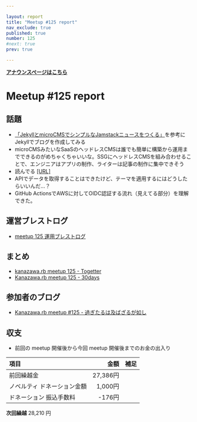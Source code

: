 ```yaml
---

layout: report
title: "Meetup #125 report"
nav_exclude: true
published: true
number: 125
#next: true
prev: true

---
```


<div style="text-align: left;"><a href="/125"><strong>アナウンスページはこちら</strong></a></div>

# Meetup #125 report

## 話題

* [「JekyllとmicroCMSでシンプルなJamstackニュースをつくる」](https://blog.microcms.io/jekyll-meets-microcms/)を参考にJekyllでブログを作成してみる
* microCMSみたいなSaaSのヘッドレスCMSは誰でも簡単に構築から運用までできるのがめちゃくちゃいいな。SSGにヘッドレスCMSを組み合わせることで、エンジニアはアプリの制作、ライターは記事の制作に集中できそう
* 読んでる [[URL]](https://docs.github.com/en/actions/deployment/security-hardening-your-deployments/about-security-hardening-with-openid-connect)
* APIでデータを取得することはできたけど、テーマを適用するにはどうしたらいいんだ…？
* GitHub ActionsでAWSに対してOIDC認証する流れ（見えてる部分）を理解できた。

## 運営ブレストログ

* [meetup 125 運用ブレストログ](https://github.com/kanazawarb/meetup/wiki/meetup-125-%E9%81%8B%E7%94%A8%E3%83%96%E3%83%AC%E3%82%B9%E3%83%88%E3%83%AD%E3%82%B0)

## まとめ

* [kanazawa.rb meetup 125 - Togetter](https://togetter.com/li/2059704)
* [Kanazawa.rb meetup 125 - 30days](https://30d.jp/kzrb/115)

## 参加者のブログ

* [Kanazawa\.rb meetup \#125 \- 過ぎたるは及ばざるが如し](https://cotton-desu.hatenablog.com/entry/2023/01/27/130000)

## 収支

<!-- 適宜更新する(以下は meetup 125 の内容を例示) -->

* 前回の meetup 開催後から今回 meetup 開催後までのお金の出入り

|項目                           |金額         |補足                                               |
|:------------------------------|------------:|:--------------------------------------------------|
| 前回繰越金                    |       27,386円 |                                                   |
| ノベルティ ドネーション金額       |    1,000円 |                                                   |
| ドネーション 振込手数料           |    -176円 |                                                   |

**次回繰越**  28,210 円
